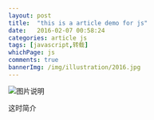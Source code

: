 ```yaml
---
layout: post
title:  "this is a article demo for js"
date:   2016-02-07 00:58:24
categories: article js
tags: [javascript,转载]
whichPage: js
comments: true
bannerImg: /img/illustration/2016.jpg
---
```


![图片说明][tupian1]

这时简介

[tupian1]: {{site.cloudSrc}}/img/illustration/imaginativeChildren.jpg


